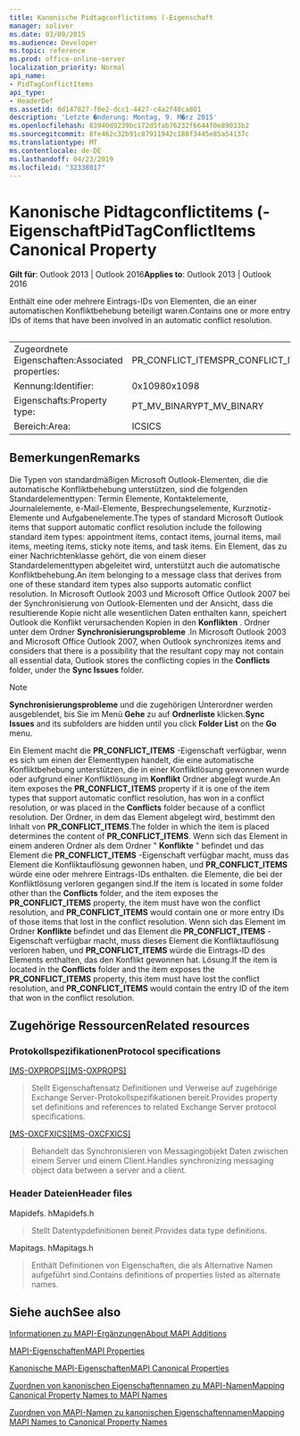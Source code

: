 ```yaml
---
title: Kanonische Pidtagconflictitems (-Eigenschaft
manager: soliver
ms.date: 03/09/2015
ms.audience: Developer
ms.topic: reference
ms.prod: office-online-server
localization_priority: Normal
api_name:
- PidTagConflictItems
api_type:
- HeaderDef
ms.assetid: 0d147827-f0e2-dcc1-4427-c4a2f48ca801
description: 'Letzte �nderung: Montag, 9. M�rz 2015'
ms.openlocfilehash: 83940d9239bc172d5fab76232f6644f0e89033b2
ms.sourcegitcommit: 8fe462c32b91c87911942c188f3445e85a54137c
ms.translationtype: MT
ms.contentlocale: de-DE
ms.lasthandoff: 04/23/2019
ms.locfileid: "32338017"
---
```

# <a name="pidtagconflictitems-canonical-property"></a><span data-ttu-id="90f38-103">Kanonische Pidtagconflictitems (-Eigenschaft</span><span class="sxs-lookup"><span data-stu-id="90f38-103">PidTagConflictItems Canonical Property</span></span>

  
  
<span data-ttu-id="90f38-104">**Gilt für**: Outlook 2013 | Outlook 2016</span><span class="sxs-lookup"><span data-stu-id="90f38-104">**Applies to**: Outlook 2013 | Outlook 2016</span></span> 
  
<span data-ttu-id="90f38-105">Enthält eine oder mehrere Eintrags-IDs von Elementen, die an einer automatischen Konfliktbehebung beteiligt waren.</span><span class="sxs-lookup"><span data-stu-id="90f38-105">Contains one or more entry IDs of items that have been involved in an automatic conflict resolution.</span></span>
  
## 

|||
|:-----|:-----|
|<span data-ttu-id="90f38-106">Zugeordnete Eigenschaften:</span><span class="sxs-lookup"><span data-stu-id="90f38-106">Associated properties:</span></span>  <br/> |<span data-ttu-id="90f38-107">PR_CONFLICT_ITEMS</span><span class="sxs-lookup"><span data-stu-id="90f38-107">PR_CONFLICT_ITEMS</span></span>  <br/> |
|<span data-ttu-id="90f38-108">Kennung:</span><span class="sxs-lookup"><span data-stu-id="90f38-108">Identifier:</span></span>  <br/> |<span data-ttu-id="90f38-109">0x1098</span><span class="sxs-lookup"><span data-stu-id="90f38-109">0x1098</span></span>  <br/> |
|<span data-ttu-id="90f38-110">Eigenschafts:</span><span class="sxs-lookup"><span data-stu-id="90f38-110">Property type:</span></span>  <br/> |<span data-ttu-id="90f38-111">PT_MV_BINARY</span><span class="sxs-lookup"><span data-stu-id="90f38-111">PT_MV_BINARY</span></span>  <br/> |
|<span data-ttu-id="90f38-112">Bereich:</span><span class="sxs-lookup"><span data-stu-id="90f38-112">Area:</span></span>  <br/> |<span data-ttu-id="90f38-113">ICS</span><span class="sxs-lookup"><span data-stu-id="90f38-113">ICS</span></span>  <br/> |
   
## <a name="remarks"></a><span data-ttu-id="90f38-114">Bemerkungen</span><span class="sxs-lookup"><span data-stu-id="90f38-114">Remarks</span></span>

<span data-ttu-id="90f38-115">Die Typen von standardmäßigen Microsoft Outlook-Elementen, die die automatische Konfliktbehebung unterstützen, sind die folgenden Standardelementtypen: Termin Elemente, Kontaktelemente, Journalelemente, e-Mail-Elemente, Besprechungselemente, Kurznotiz-Elemente und Aufgabenelemente.</span><span class="sxs-lookup"><span data-stu-id="90f38-115">The types of standard Microsoft Outlook items that support automatic conflict resolution include the following standard item types: appointment items, contact items, journal items, mail items, meeting items, sticky note items, and task items.</span></span> <span data-ttu-id="90f38-116">Ein Element, das zu einer Nachrichtenklasse gehört, die von einem dieser Standardelementtypen abgeleitet wird, unterstützt auch die automatische Konfliktbehebung.</span><span class="sxs-lookup"><span data-stu-id="90f38-116">An item belonging to a message class that derives from one of these standard item types also supports automatic conflict resolution.</span></span> <span data-ttu-id="90f38-117">In Microsoft Outlook 2003 und Microsoft Office Outlook 2007 bei der Synchronisierung von Outlook-Elementen und der Ansicht, dass die resultierende Kopie nicht alle wesentlichen Daten enthalten kann, speichert Outlook die Konflikt verursachenden Kopien in den **Konflikten** . Ordner unter dem Ordner **Synchronisierungsprobleme** .</span><span class="sxs-lookup"><span data-stu-id="90f38-117">In Microsoft Outlook 2003 and Microsoft Office Outlook 2007, when Outlook synchronizes items and considers that there is a possibility that the resultant copy may not contain all essential data, Outlook stores the conflicting copies in the **Conflicts** folder, under the **Sync Issues** folder.</span></span> 
  
> [!NOTE]
> <span data-ttu-id="90f38-118">**Synchronisierungsprobleme** und die zugehörigen Unterordner werden ausgeblendet, bis Sie im Menü **Gehe** zu auf **Ordnerliste** klicken.</span><span class="sxs-lookup"><span data-stu-id="90f38-118">**Sync Issues** and its subfolders are hidden until you click **Folder List** on the **Go** menu.</span></span> 
  
<span data-ttu-id="90f38-119">Ein Element macht die **PR_CONFLICT_ITEMS** -Eigenschaft verfügbar, wenn es sich um einen der Elementtypen handelt, die eine automatische Konfliktbehebung unterstützen, die in einer Konfliktlösung gewonnen wurde oder aufgrund einer Konfliktlösung im **Konflikt** Ordner abgelegt wurde.</span><span class="sxs-lookup"><span data-stu-id="90f38-119">An item exposes the **PR_CONFLICT_ITEMS** property if it is one of the item types that support automatic conflict resolution, has won in a conflict resolution, or was placed in the **Conflicts** folder because of a conflict resolution.</span></span> <span data-ttu-id="90f38-120">Der Ordner, in dem das Element abgelegt wird, bestimmt den Inhalt von **PR_CONFLICT_ITEMS**.</span><span class="sxs-lookup"><span data-stu-id="90f38-120">The folder in which the item is placed determines the content of **PR_CONFLICT_ITEMS**.</span></span> <span data-ttu-id="90f38-121">Wenn sich das Element in einem anderen Ordner als dem Ordner " **Konflikte** " befindet und das Element die **PR_CONFLICT_ITEMS** -Eigenschaft verfügbar macht, muss das Element die Konfliktauflösung gewonnen haben, und **PR_CONFLICT_ITEMS** würde eine oder mehrere Eintrags-IDs enthalten. die Elemente, die bei der Konfliktlösung verloren gegangen sind.</span><span class="sxs-lookup"><span data-stu-id="90f38-121">If the item is located in some folder other than the **Conflicts** folder, and the item exposes the **PR_CONFLICT_ITEMS** property, the item must have won the conflict resolution, and **PR_CONFLICT_ITEMS** would contain one or more entry IDs of those items that lost in the conflict resolution.</span></span> <span data-ttu-id="90f38-122">Wenn sich das Element im Ordner **Konflikte** befindet und das Element die **PR_CONFLICT_ITEMS** -Eigenschaft verfügbar macht, muss dieses Element die Konfliktauflösung verloren haben, und **PR_CONFLICT_ITEMS** würde die Eintrags-ID des Elements enthalten, das den Konflikt gewonnen hat. Lösung.</span><span class="sxs-lookup"><span data-stu-id="90f38-122">If the item is located in the **Conflicts** folder and the item exposes the **PR_CONFLICT_ITEMS** property, this item must have lost the conflict resolution, and **PR_CONFLICT_ITEMS** would contain the entry ID of the item that won in the conflict resolution.</span></span> 
  
## <a name="related-resources"></a><span data-ttu-id="90f38-123">Zugehörige Ressourcen</span><span class="sxs-lookup"><span data-stu-id="90f38-123">Related resources</span></span>

### <a name="protocol-specifications"></a><span data-ttu-id="90f38-124">Protokollspezifikationen</span><span class="sxs-lookup"><span data-stu-id="90f38-124">Protocol specifications</span></span>

<span data-ttu-id="90f38-125">[[MS-OXPROPS]](https://msdn.microsoft.com/library/f6ab1613-aefe-447d-a49c-18217230b148%28Office.15%29.aspx)</span><span class="sxs-lookup"><span data-stu-id="90f38-125">[[MS-OXPROPS]](https://msdn.microsoft.com/library/f6ab1613-aefe-447d-a49c-18217230b148%28Office.15%29.aspx)</span></span>
  
> <span data-ttu-id="90f38-126">Stellt Eigenschaftensatz Definitionen und Verweise auf zugehörige Exchange Server-Protokollspezifikationen bereit.</span><span class="sxs-lookup"><span data-stu-id="90f38-126">Provides property set definitions and references to related Exchange Server protocol specifications.</span></span>
    
<span data-ttu-id="90f38-127">[[MS-OXCFXICS]](https://msdn.microsoft.com/library/b9752f3d-d50d-44b8-9e6b-608a117c8532%28Office.15%29.aspx)</span><span class="sxs-lookup"><span data-stu-id="90f38-127">[[MS-OXCFXICS]](https://msdn.microsoft.com/library/b9752f3d-d50d-44b8-9e6b-608a117c8532%28Office.15%29.aspx)</span></span>
  
> <span data-ttu-id="90f38-128">Behandelt das Synchronisieren von Messagingobjekt Daten zwischen einem Server und einem Client.</span><span class="sxs-lookup"><span data-stu-id="90f38-128">Handles synchronizing messaging object data between a server and a client.</span></span>
    
### <a name="header-files"></a><span data-ttu-id="90f38-129">Header Dateien</span><span class="sxs-lookup"><span data-stu-id="90f38-129">Header files</span></span>

<span data-ttu-id="90f38-130">Mapidefs. h</span><span class="sxs-lookup"><span data-stu-id="90f38-130">Mapidefs.h</span></span>
  
> <span data-ttu-id="90f38-131">Stellt Datentypdefinitionen bereit.</span><span class="sxs-lookup"><span data-stu-id="90f38-131">Provides data type definitions.</span></span>
    
<span data-ttu-id="90f38-132">Mapitags. h</span><span class="sxs-lookup"><span data-stu-id="90f38-132">Mapitags.h</span></span>
  
> <span data-ttu-id="90f38-133">Enthält Definitionen von Eigenschaften, die als Alternative Namen aufgeführt sind.</span><span class="sxs-lookup"><span data-stu-id="90f38-133">Contains definitions of properties listed as alternate names.</span></span>
    
## <a name="see-also"></a><span data-ttu-id="90f38-134">Siehe auch</span><span class="sxs-lookup"><span data-stu-id="90f38-134">See also</span></span>



[<span data-ttu-id="90f38-135">Informationen zu MAPI-Ergänzungen</span><span class="sxs-lookup"><span data-stu-id="90f38-135">About MAPI Additions</span></span>](about-mapi-additions.md)
  
[<span data-ttu-id="90f38-136">MAPI-Eigenschaften</span><span class="sxs-lookup"><span data-stu-id="90f38-136">MAPI Properties</span></span>](mapi-properties.md)
  
[<span data-ttu-id="90f38-137">Kanonische MAPI-Eigenschaften</span><span class="sxs-lookup"><span data-stu-id="90f38-137">MAPI Canonical Properties</span></span>](mapi-canonical-properties.md)
  
[<span data-ttu-id="90f38-138">Zuordnen von kanonischen Eigenschaftennamen zu MAPI-Namen</span><span class="sxs-lookup"><span data-stu-id="90f38-138">Mapping Canonical Property Names to MAPI Names</span></span>](mapping-canonical-property-names-to-mapi-names.md)
  
[<span data-ttu-id="90f38-139">Zuordnen von MAPI-Namen zu kanonischen Eigenschaftennamen</span><span class="sxs-lookup"><span data-stu-id="90f38-139">Mapping MAPI Names to Canonical Property Names</span></span>](mapping-mapi-names-to-canonical-property-names.md)

